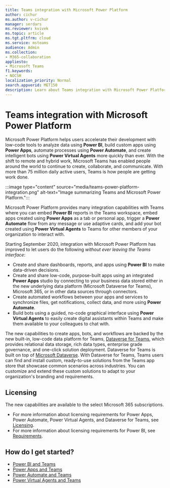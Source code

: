 ```yaml
---
title: Teams integration with Microsoft Power Platform
author: cichur
ms.author: v-cichur
manager: serdars
ms.reviewer: kvivek
ms.topic: article
ms.tgt.pltfrm: cloud
ms.service: msteams
audience: Admin
ms.collection: 
- M365-collaboration
appliesto: 
- Microsoft Teams
f1.keywords:
- NOCSH
localization_priority: Normal
search.appverid: MET150
description: Learn about Teams integration with Microsoft Power Platform tools, including Power BI, Power apps, Power automate, and Power Virtual Agents.
---
```


# Teams integration with Microsoft Power Platform

Microsoft Power Platform helps users accelerate their development with low-code tools to analyze data using **Power BI**, build custom apps using **Power Apps**, automate processes using **Power Automate**, and create intelligent bots using **Power Virtual Agents** more quickly than ever. With the shift to remote and hybrid work, Microsoft Teams has enabled people around the world to continue to create, collaborate, and communicate. With more than 75 million daily active users, Teams is how people are getting work done.

:::image type="content" source="media/teams-power-platform-integration.png" alt-text="Image summarizing Teams and Microsoft Power Platform.":::

Microsoft Power Platform provides many integration capabilities with Teams where you can embed **Power BI** reports in the Teams workspace, embed apps created using **Power Apps** as a tab or personal app, trigger a **Power Automate** flow from any message or use adaptive cards, and add your bot created using **Power Virtual Agents** to Teams for other members of your organization to interact with.

Starting September 2020, integration with Microsoft Power Platform has improved to let users do the following *without ever leaving the Teams interface*:

- Create and share dashboards, reports, and apps using **Power BI** to make data-driven decisions.
- Create and share low-code, purpose-built apps using an integrated **Power Apps** studio by connecting to your business data stored either in the new underlying data platform (Microsoft Dataverse for Teams), Microsoft 365, or in other data sources through connectors.
- Create automated workflows between your apps and services to synchronize files, get notifications, collect data, and more using **Power Automate**.
- Build bots using a guided, no-code graphical interface using **Power Virtual Agents** to easily create digital assistants within Teams and make them available to your colleagues to chat with.

The new capabilities to create apps, bots, and workflows are backed by the new built-in, low-code data platform for Teams, [Dataverse for Teams](/powerapps/teams/overview-data-platform), which provides relational data storage, rich data types, enterprise grade governance, and one-click solution deployment. Dataverse for Teams is built on top of [Microsoft Dataverse](/powerapps/maker/common-data-service/data-platform-intro). With Dataverse for Teams, Teams users can find and install custom, ready-to-use solutions from the Teams app store that showcase common scenarios across industries. You can customize and extend these custom solutions to adapt to your organization's branding and requirements.

## Licensing

The new capabilities are available to the select Microsoft 365 subscriptions.

- For more information about licensing requirements for Power Apps, Power Automate, Power Virtual Agents, and Dataverse for Teams, see [Licensing](/power-platform/admin/about-teams-environment).
- For more information about licensing requirements for Power BI, see [Requirements](/power-bi/collaborate-share/service-collaborate-microsoft-teams).
 
## How do I get started?

- [Power BI and Teams](/power-bi/collaborate-share/service-collaborate-microsoft-teams)
- [Power Apps and Teams](/powerapps/teams/overview)
- [Power Automate and Teams](/power-automate/teams/overview)
- [Power Virtual Agents and Teams](/power-virtual-agents/teams/fundamentals-what-is-power-virtual-agents-teams)